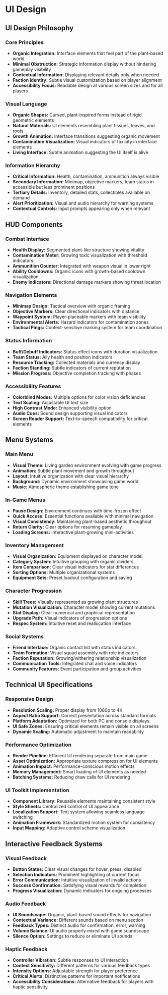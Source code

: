 # UI Design

## UI Design Philosophy

### Core Principles
- **Organic Integration:** Interface elements that feel part of the plant-based world
- **Minimal Obstruction:** Strategic information display without hindering gameplay visibility
- **Contextual Information:** Displaying relevant details only when needed
- **Faction Identity:** Subtle visual customization based on player alignment
- **Accessibility Focus:** Readable design at various screen sizes and for all players

### Visual Language
- **Organic Shapes:** Curved, plant-inspired forms instead of rigid geometric elements
- **Natural Materials:** UI elements resembling plant tissues, leaves, and roots
- **Growth Animation:** Interface transitions suggesting organic movement
- **Contamination Visualization:** Visual indicators of toxicity in interface elements
- **Living Interface:** Subtle animation suggesting the UI itself is alive

### Information Hierarchy
- **Critical Information:** Health, contamination, ammunition always visible
- **Secondary Information:** Minimap, objective markers, team status in accessible but less prominent positions
- **Tertiary Details:** Inventory, detailed stats, collectibles available on demand
- **Alert Prioritization:** Visual and audio hierarchy for warning systems
- **Contextual Controls:** Input prompts appearing only when relevant

## HUD Components

### Combat Interface
- **Health Display:** Segmented plant-like structure showing vitality
- **Contamination Meter:** Growing toxic visualization with threshold indicators
- **Ammunition Counter:** Integrated with weapon visual in lower right
- **Ability Cooldowns:** Organic icons with growth-based cooldown visualization
- **Enemy Indicators:** Directional damage markers showing threat location

### Navigation Elements
- **Minimap Design:** Tactical overview with organic framing
- **Objective Markers:** Clear directional indicators with distance
- **Waypoint System:** Player-placeable markers with team visibility
- **Environmental Alerts:** Hazard indicators for contamination zones
- **Tactical Pings:** Context-sensitive marking system for team coordination

### Status Information
- **Buff/Debuff Indicators:** Status effect icons with duration visualization
- **Team Status:** Ally health and position indicators
- **Resource Tracking:** Collected materials and currency display
- **Faction Standing:** Subtle indicators of current reputation
- **Mission Progress:** Objective completion tracking with phases

### Accessibility Features
- **Colorblind Modes:** Multiple options for color vision deficiencies
- **Text Scaling:** Adjustable UI text size
- **High Contrast Mode:** Enhanced visibility option
- **Audio Cues:** Sound design supporting visual indicators
- **Screen Reader Support:** Text-to-speech compatibility for critical elements

## Menu Systems

### Main Menu
- **Visual Theme:** Living garden environment evolving with game progress
- **Animation:** Subtle plant movement and growth throughout
- **Layout:** Intuitive organization with clear visual hierarchy
- **Background:** Dynamic environment showcasing game world
- **Music:** Atmospheric theme establishing game tone

### In-Game Menus
- **Pause Design:** Environment continues with time-frozen effect
- **Quick Access:** Essential functions available with minimal navigation
- **Visual Consistency:** Maintaining plant-based aesthetic throughout
- **Return Clarity:** Clear options for resuming gameplay
- **Loading Screens:** Interactive plant-growing mini-activities

### Inventory Management
- **Visual Organization:** Equipment displayed on character model
- **Category System:** Intuitive grouping with organic dividers
- **Item Comparison:** Clear visual indicators for stat differences
- **Sorting Options:** Multiple organizational systems
- **Equipment Sets:** Preset loadout configuration and saving

### Character Progression
- **Skill Trees:** Visually represented as growing plant structures
- **Mutation Visualization:** Character model showing current mutations
- **Stat Display:** Clear numerical and graphical representation
- **Upgrade Path:** Visual indicators of progression options
- **Respec System:** Intuitive reset and reallocation interface

### Social Systems
- **Friend Interface:** Organic contact list with status indicators
- **Team Formation:** Visual squad assembly with role indicators
- **Faction Reputation:** Growing/withering relationship visualization
- **Communication Tools:** Integrated chat and voice indicators
- **Community Features:** Event participation and group activities

## Technical UI Specifications

### Responsive Design
- **Resolution Scaling:** Proper display from 1080p to 4K
- **Aspect Ratio Support:** Correct presentation across standard formats
- **Platform Adaptation:** Optimized for both PC and console displays
- **UI Safe Zones:** Ensuring critical elements remain visible on all screens
- **Dynamic Scaling:** Automatic adjustment to maintain readability

### Performance Optimization
- **Render Pipeline:** Efficient UI rendering separate from main game
- **Asset Optimization:** Appropriate texture compression for UI elements
- **Animation Impact:** Performance-conscious motion effects
- **Memory Management:** Smart loading of UI elements as needed
- **Batching Systems:** Reducing draw calls for UI rendering

### UI Toolkit Implementation
- **Component Library:** Reusable elements maintaining consistent style
- **Style Sheets:** Centralized control of UI appearance
- **Localization Support:** Text system allowing seamless language switching
- **Animation Framework:** Standardized motion system for consistency
- **Input Mapping:** Adaptive control scheme visualization

## Interactive Feedback Systems

### Visual Feedback
- **Button States:** Clear visual changes for hover, press, disabled
- **Selection Indicators:** Prominent highlighting of current focus
- **Error Communication:** Intuitive visualization of invalid actions
- **Success Confirmation:** Satisfying visual rewards for completion
- **Progress Visualization:** Dynamic indicators for ongoing processes

### Audio Feedback
- **UI Soundscape:** Organic, plant-based sound effects for navigation
- **Contextual Variance:** Different sounds based on menu section
- **Feedback Types:** Distinct audio for confirmation, error, warning
- **Volume Balance:** UI audio properly mixed with game soundscape
- **Silence Option:** Settings to reduce or eliminate UI sounds

### Haptic Feedback
- **Controller Vibration:** Subtle responses to UI interaction
- **Context Sensitivity:** Different patterns for various feedback types
- **Intensity Options:** Adjustable strength for player preference
- **Critical Alerts:** Distinctive patterns for important notifications
- **Accessibility Considerations:** Alternative feedback for players with haptic sensitivity